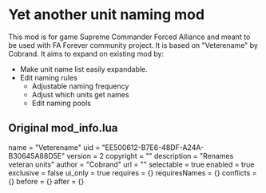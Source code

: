 # Yet another unit naming mod
This mod is for game Supreme Commander Forced Alliance and meant to be used with FA Forever community project.
It is based on "Veterename" by Cobrand. It aims to expand on existing mod by:
* Make unit name list easily expandable.
* Edit naming rules
    * Adjustable naming frequency
    * Adjust which units get names
    * Edit naming pools

## Original mod_info.lua
name = "Veterename"
uid = "EE500612-B7E6-48DF-A24A-B30645A88D5E"
version = 2
copyright = ""
description = "Renames veteran units"
author = "Cobrand"
url = ""
selectable = true
enabled = true
exclusive = false
ui_only = true
requires = {}
requiresNames = {}
conflicts = {}
before = {}
after = {}
